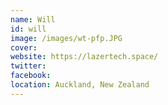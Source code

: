 ```yaml
---
name: Will
id: will
image: /images/wt-pfp.JPG
cover:
website: https://lazertech.space/
twitter: 
facebook:
location: Auckland, New Zealand
---
```

